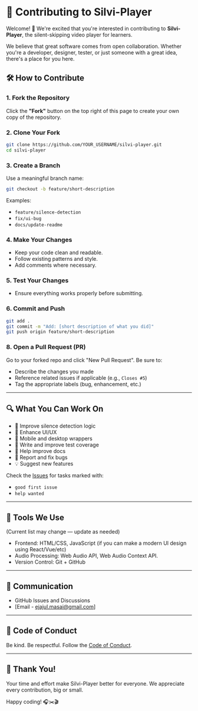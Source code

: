 
# 🤝 Contributing to Silvi-Player

Welcome! 🎉 We're excited that you're interested in contributing to **Silvi-Player**, the silent-skipping video player for learners.

We believe that great software comes from open collaboration. Whether you're a developer, designer, tester, or just someone with a great idea, there's a place for you here.


## 🛠️ How to Contribute

### 1. Fork the Repository

Click the **"Fork"** button on the top right of this page to create your own copy of the repository.

### 2. Clone Your Fork

```bash
git clone https://github.com/YOUR_USERNAME/silvi-player.git
cd silvi-player
````

### 3. Create a Branch

Use a meaningful branch name:

```bash
git checkout -b feature/short-description
```

Examples:

* `feature/silence-detection`
* `fix/ui-bug`
* `docs/update-readme`

### 4. Make Your Changes

* Keep your code clean and readable.
* Follow existing patterns and style.
* Add comments where necessary.

### 5. Test Your Changes

* Ensure everything works properly before submitting.

### 6. Commit and Push

```bash
git add .
git commit -m "Add: [short description of what you did]"
git push origin feature/short-description
```

### 8. Open a Pull Request (PR)

Go to your forked repo and click "New Pull Request". Be sure to:

* Describe the changes you made
* Reference related issues if applicable (e.g., `Closes #5`)
* Tag the appropriate labels (bug, enhancement, etc.)

---

## 🔍 What You Can Work On

* 🚀 Improve silence detection logic
* 🎨 Enhance UI/UX
* 📱 Mobile and desktop wrappers
* 🧪 Write and improve test coverage
* 📝 Help improve docs
* 🐛 Report and fix bugs
* 💡 Suggest new features

Check the [Issues](https://github.com/yourusername/silvi-player/issues) for tasks marked with:

* `good first issue`
* `help wanted`

---

## 🧰 Tools We Use

(Current list may change — update as needed)

* Frontend: HTML/CSS, JavaScript (if you can make a modern UI design using React/Vue/etc)
* Audio Processing: Web Audio API, Web Audio Context API.
* Version Control: Git + GitHub

---

## 💬 Communication

* GitHub Issues and Discussions
* \[Email - ejajul.masai@gmail.com]

---

## 📜 Code of Conduct

Be kind. Be respectful. Follow the [Code of Conduct](CODE_OF_CONDUCT.md).

---

## 🙏 Thank You!

Your time and effort make Silvi-Player better for everyone. We appreciate every contribution, big or small.

Happy coding! 🎧✂️🎬